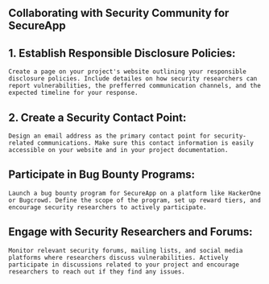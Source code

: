 ## Collaborating with Security Community for SecureApp

## 1. Establish Responsible Disclosure Policies:
    Create a page on your project's website outlining your responsible disclosure policies. Include detailes on how security researchers can report vulnerabilities, the prefferred communication channels, and the expected timeline for your response.

## 2. Create a Security Contact Point:
    Design an email address as the primary contact point for security-related communications. Make sure this contact information is easily accessible on your website and in your project documentation.

## Participate in Bug Bounty Programs:
    Launch a bug bounty program for SecureApp on a platform like HackerOne or Bugcrowd. Define the scope of the program, set up reward tiers, and encourage security researchers to actively participate.

## Engage with Security Researchers and Forums:
    Monitor relevant security forums, mailing lists, and social media platforms where researchers discuss vulnerabilities. Actively participate in discussions related to your project and encourage researchers to reach out if they find any issues.

